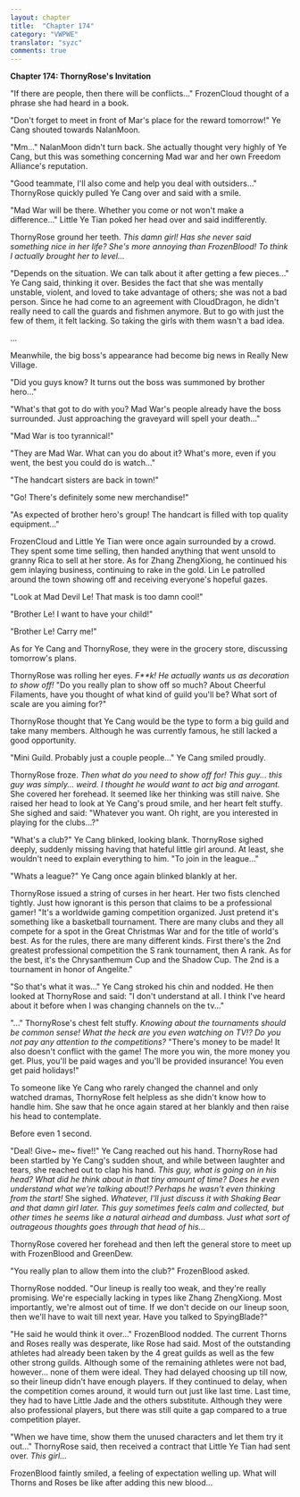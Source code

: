```yaml
---
layout: chapter
title:  "Chapter 174"
category: "VWPWE"
translator: "syzc"
comments: true
---
```


**Chapter 174: ThornyRose's Invitation**

"If there are people, then there will be conflicts..." FrozenCloud thought of a phrase she had heard in a book.

"Don't forget to meet in front of Mar's place for the reward tomorrow!" Ye Cang shouted towards NalanMoon.

"Mm..." NalanMoon didn't turn back. She actually thought very highly of Ye Cang, but this was something concerning Mad war and her own Freedom Alliance's reputation.

"Good teammate, I'll also come and help you deal with outsiders..." ThornyRose quickly pulled Ye Cang over and said with a smile.

"Mad War will be there. Whether you come or not won't make a difference..." Little Ye Tian poked her head over and said indifferently.

ThornyRose ground her teeth. *This damn girl! Has she never said something nice in her life? She's more annoying than FrozenBlood! To think I actually brought her to level...*

"Depends on the situation. We can talk about it after getting a few pieces..." Ye Cang said, thinking it over. Besides the fact that she was mentally unstable, violent, and loved to take advantage of others; she was not a bad person. Since he had come to an agreement with CloudDragon, he didn't really need to call the guards and fishmen anymore. But to go with just the few of them, it felt lacking. So taking the girls with them wasn't a bad idea.

...

Meanwhile, the big boss's appearance had become big news in Really New Village. 

"Did you guys know? It turns out the boss was summoned by brother hero..."

"What's that got to do with you? Mad War's people already have the boss surrounded. Just approaching the graveyard will spell your death..."

"Mad War is too tyrannical!"

"They are Mad War. What can you do about it? What's more, even if you went, the best you could do is watch..."

"The handcart sisters are back in town!"

"Go! There's definitely some new merchandise!"

"As expected of brother hero's group! The handcart is filled with top quality equipment..."

FrozenCloud and Little Ye Tian were once again surrounded by a crowd. They spent some time selling, then handed anything that went unsold to granny Rica to sell at her store. As for Zhang ZhengXiong, he continued his gem inlaying business, continuing to rake in the gold. Lin Le patrolled around the town showing off and receiving everyone's hopeful gazes.

"Look at Mad Devil Le! That mask is too damn cool!"

"Brother Le! I want to have your child!"

"Brother Le! Carry me!"

As for Ye Cang and ThornyRose, they were in the grocery store, discussing tomorrow's plans.

ThornyRose was rolling her eyes. *F\*\*k! He actually wants us as decoration to show off!* "Do you really plan to show off so much? About Cheerful Filaments, have you thought of what kind of guild you'll be? What sort of scale are you aiming for?"

ThornyRose thought that Ye Cang would be the type to form a big guild and take many members. Although he was currently famous, he still lacked a good opportunity.

"Mini Guild. Probably just a couple people..." Ye Cang smiled proudly.

ThornyRose froze. *Then what do you need to show off for! This guy... this guy was simply... weird. I thought he would want to act big and arrogant.* She covered her forehead. It seemed like her thinking was still naive. She raised her head to look at Ye Cang's proud smile, and her heart felt stuffy. She sighed and said: "Whatever you want. Oh right, are you interested in playing for the clubs...?"

"What's a club?" Ye Cang blinked, looking blank. ThornyRose sighed deeply, suddenly missing having that hateful little girl around. At least, she wouldn't need to explain everything to him. "To join in the league..."

"Whats a league?" Ye Cang once again blinked blankly at her.

ThornyRose issued a string of curses in her heart. Her two fists clenched tightly. Just how ignorant is this person that claims to be a professional gamer! "It's a worldwide gaming competition organized. Just pretend it's something like a basketball tournament. There are many clubs and they all compete for a spot in the Great Christmas War and for the title of world's best. As for the rules, there are many different kinds. First there's the 2nd greatest professional competition the S rank tournament, then A rank. As for the best, it's the Chrysanthemum Cup and the Shadow Cup. The 2nd is a tournament in honor of Angelite."

"So that's what it was..." Ye Cang stroked his chin and nodded. He then looked at ThornyRose and said: "I don't understand at all. I think I've heard about it before when I was changing channels on the tv..."

"..." ThornyRose's chest felt stuffy. *Knowing about the tournaments should be common sense! What the heck are you even watching on TV!? Do you not pay any attention to the competitions?* "There's money to be made! It also doesn't conflict with the game! The more you win, the more money you get. Plus, you'll be paid wages and you'll be provided insurance! You even get paid holidays!"

To someone like Ye Cang who rarely changed the channel and only watched dramas, ThornyRose felt helpless as she didn't know how to handle him. She saw that he once again stared at her blankly and then raise his head to contemplate.

Before even 1 second.

"Deal! Give~ me~ five!!" Ye Cang reached out his hand. ThornyRose had been startled by Ye Cang's sudden shout, and while between laughter and tears, she reached out to clap his hand. *This guy, what is going on in his head? What did he think about in that tiny amount of time? Does he even understand what we're talking about!? Perhaps he wasn't even thinking from the start!* She sighed. *Whatever, I'll just discuss it with Shaking Bear and that damn girl later. This guy sometimes feels calm and collected, but other times he seems like a natural airhead and dumbass. Just what sort of outrageous thoughts goes through that head of his...* 

ThornyRose covered her forehead and then left the general store to meet up with FrozenBlood and GreenDew.

"You really plan to allow them into the club?" FrozenBlood asked.

ThornyRose nodded. "Our lineup is really too weak, and they're really promising. We're especially lacking in types like Zhang ZhengXiong. Most importantly, we're almost out of time. If we don't decide on our lineup soon, then we'll have to wait till next year. Have you talked to SpyingBlade?"

"He said he would think it over..." FrozenBlood nodded. The current Thorns and Roses really was desperate, like Rose had said. Most of the outstanding athletes had already been taken by the 4 great guilds as well as the few other strong guilds. Although some of the remaining athletes were not bad, however... none of them were ideal. They had delayed choosing up till now, so their lineup didn't have enough players. If they continued to delay, when the competition comes around, it would turn out just like last time. Last time, they had to have Little Jade and the others substitute. Although they were also professional players, but there was still quite a gap compared to a true competition player.

"When we have time, show them the unused characters and let them try it out..." ThornyRose said, then received a contract that Little Ye Tian had sent over. *This girl...*

FrozenBlood faintly smiled, a feeling of expectation welling up. What will Thorns and Roses be like after adding this new blood...
